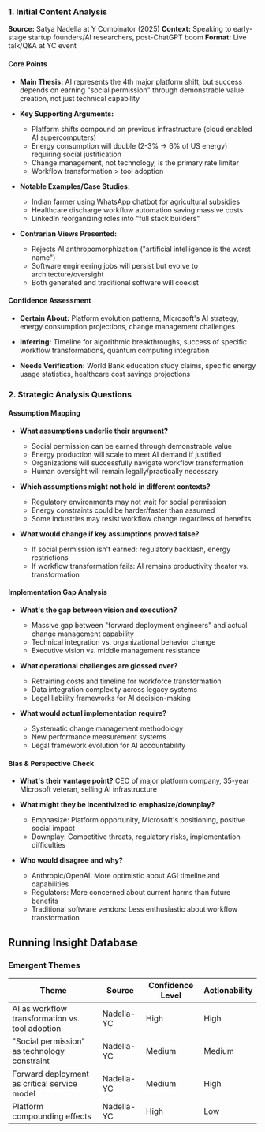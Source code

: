 ### 1. Initial Content Analysis
**Source:** Satya Nadella at Y Combinator (2025) 
**Context:** Speaking to early-stage startup founders/AI researchers, post-ChatGPT boom
**Format:** Live talk/Q&A at YC event

#### Core Points
- **Main Thesis:** AI represents the 4th major platform shift, but success depends on earning "social permission" through demonstrable value creation, not just technical capability

- **Key Supporting Arguments:**
    - Platform shifts compound on previous infrastructure (cloud enabled AI supercomputers)
    - Energy consumption will double (2-3% → 6% of US energy) requiring social justification
    - Change management, not technology, is the primary rate limiter
    - Workflow transformation > tool adoption

- **Notable Examples/Case Studies:**
    - Indian farmer using WhatsApp chatbot for agricultural subsidies
    - Healthcare discharge workflow automation saving massive costs
    - LinkedIn reorganizing roles into "full stack builders"

- **Contrarian Views Presented:**
    - Rejects AI anthropomorphization ("artificial intelligence is the worst name")
    - Software engineering jobs will persist but evolve to architecture/oversight
    - Both generated and traditional software will coexist

#### Confidence Assessment
- **Certain About:** Platform evolution patterns, Microsoft's AI strategy, energy consumption projections, change management challenges

- **Inferring:** Timeline for algorithmic breakthroughs, success of specific workflow transformations, quantum computing integration

- **Needs Verification:** World Bank education study claims, specific energy usage statistics, healthcare cost savings projections

### 2. Strategic Analysis Questions
#### Assumption Mapping
- **What assumptions underlie their argument?**
    - Social permission can be earned through demonstrable value
    - Energy production will scale to meet AI demand if justified
    - Organizations will successfully navigate workflow transformation
    - Human oversight will remain legally/practically necessary

- **Which assumptions might not hold in different contexts?**
    - Regulatory environments may not wait for social permission
    - Energy constraints could be harder/faster than assumed
    - Some industries may resist workflow change regardless of benefits

- **What would change if key assumptions proved false?**
    - If social permission isn't earned: regulatory backlash, energy restrictions
    - If workflow transformation fails: AI remains productivity theater vs. transformation

#### Implementation Gap Analysis
- **What's the gap between vision and execution?**
    - Massive gap between "forward deployment engineers" and actual change management capability
    - Technical integration vs. organizational behavior change
    - Executive vision vs. middle management resistance

- **What operational challenges are glossed over?**
    - Retraining costs and timeline for workforce transformation
    - Data integration complexity across legacy systems
    - Legal liability frameworks for AI decision-making

- **What would actual implementation require?**
    - Systematic change management methodology
    - New performance measurement systems
    - Legal framework evolution for AI accountability

#### Bias & Perspective Check
- **What's their vantage point?** CEO of major platform company, 35-year Microsoft veteran, selling AI infrastructure

- **What might they be incentivized to emphasize/downplay?**
    - Emphasize: Platform opportunity, Microsoft's positioning, positive social impact
    - Downplay: Competitive threats, regulatory risks, implementation difficulties

- **Who would disagree and why?**
    - Anthropic/OpenAI: More optimistic about AGI timeline and capabilities
    - Regulators: More concerned about current harms than future benefits
    - Traditional software vendors: Less enthusiastic about workflow transformation

## Running Insight Database

### Emergent Themes

| Theme                                           | Source     | Confidence Level | Actionability |
| ----------------------------------------------- | ---------- | ---------------- | ------------- |
| AI as workflow transformation vs. tool adoption | Nadella-YC | High             | High          |
| "Social permission" as technology constraint    | Nadella-YC | Medium           | Medium        |
| Forward deployment as critical service model    | Nadella-YC | Medium           | High          |
| Platform compounding effects                    | Nadella-YC | High             | Low           |